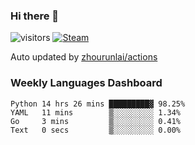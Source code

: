 ### Hi there 👋

![visitors](https://visitor-badge.glitch.me/badge?page_id=zhourunlai)
[![Steam](https://img.shields.io/badge/dynamic/json?label=Steam&query=%24.data.totalSubs&url=https%3A%2F%2Fapi.spencerwoo.com%2Fsubstats%2F%3Fsource%3DsteamGames%26queryKey%3D76561198285156854&suffix=%20Games&logo=steam&labelColor=134375&color=0b1a37&longCache=true)](http://steamcommunity.com/profiles/76561198285156854)

Auto updated by <a href="https://github.com/zhourunlai/zhourunlai/actions" target="_blank">zhourunlai/actions</a>

### Weekly Languages Dashboard

<!--PART:wakatime-->
```text
Python 14 hrs 26 mins █████████▓ 98.25%
YAML   11 mins        ▒░░░░░░░░░ 1.34%
Go     3 mins         ▒░░░░░░░░░ 0.41%
Text   0 secs         ▒░░░░░░░░░ 0.00%
```
<!--PART:wakatime-->
